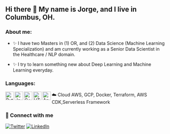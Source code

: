 ## Hi there 👋 My name is Jorge, and I live in Columbus, OH.

### About me:

* :sparkles: I have two Masters in (1) OR, and (2) Data Science (Machine Learning Specialization) and am currently working as a Senior Data Scientist in the Healthcare / NLP domain.

-  :sparkles: I try to learn something new about Deep Learning and Machine Learning everyday.


### Languages:

<img align="left" alt="Python" width="26px" src="https://cdn.jsdelivr.net/npm/simple-icons@3.6.1/icons/python.svg" />
<img align="left" alt="Java" width="26px" src="https://cdn.jsdelivr.net/npm/simple-icons@3.6.1/icons/java.svg" />
<img align="left" alt="C++" width="26px" src="https://cdn.jsdelivr.net/npm/simple-icons@3.6.1/icons/cplusplus.svg" />
<img align="left" alt="HTML5" width="26px" src="https://cdn.jsdelivr.net/npm/simple-icons@3.6.1/icons/html5.svg" />
<img align="left" alt="Anaconda" width="26px" src="https://cdn.jsdelivr.net/npm/simple-icons@3.6.1/icons/anaconda.svg" />

☁️ Cloud
AWS, GCP, Docker, Terraform, AWS CDK,Serverless Framework

### 🔗 Connect with me 
<a href="https://twitter.com/jorgeutd" target="_blank"><img alt="Twitter" src="https://img.shields.io/badge/twitter-%231DA1F2.svg?&style=for-the-badge&logo=twitter&logoColor=white" /></a>
<a href="https://www.linkedin.com/in/jorge-lopez-grisman-b1197953/" target="_blank"><img alt="LinkedIn" src="https://img.shields.io/badge/linkedin-%230077B5.svg?&style=for-the-badge&logo=linkedin&logoColor=white" /></a>

